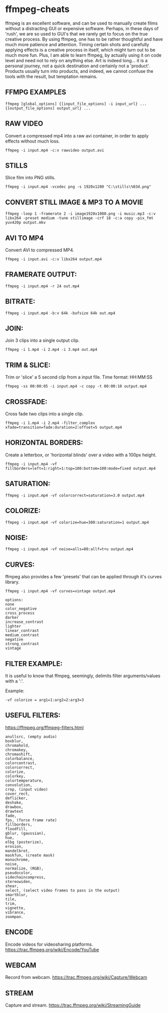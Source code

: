 # ffmpeg-cheats

ffmpeg is an excellent software, and can be used to manually create films without a distracting GUI or expensive software. Perhaps, in these days of 'rush', we are so used to GUI's that we rarely get to focus on the true creative process. By using ffmpeg, one has to be rather thoughtful and have much more patience and attention. Timing certain shots and carefully applying effects is a creative process in itself, which might turn out to be much more fun. Plus, I am able to learn ffmpeg, by actually using it on code level and need not to rely on anything else. Art is indeed long... it is a personal journey, not a quick destination and certainly not a 'product'. Products usually turn into products, and indeed, we cannot confuse the tools with the result, but temptation remains.

FFMPG EXAMPLES
--------------

	ffmpeg [global_options] {[input_file_options] -i input_url} ... {[output_file_options] output_url} ...

RAW VIDEO
---------
Convert a compressed mp4 into a raw avi container, in order to apply effects without much loss.

	ffmpeg -i input.mp4 -c:v rawvideo output.avi

STILLS
------
Slice film into PNG stills.

	ffmpeg -i input.mp4 -vcodec png -s 1920x1280 "C:\stills\%03d.png"
	
CONVERT STILL IMAGE & MP3 TO A MOVIE
------------------------------
	ffmpeg -loop 1 -framerate 2 -i image1920x1080.png -i music.mp3 -c:v libx264 -preset medium -tune stillimage -crf 18 -c:a copy -pix_fmt yuv420p output.mkv

AVI TO MP4
----------
Convert AVI to compressed MP4.

	ffmpeg -i input.avi -c:v libx264 output.mp4

FRAMERATE OUTPUT:
-----------------
	ffmpeg -i input.mp4 -r 24 out.mp4

BITRATE:
--------
	ffmpeg -i input.mp4 -b:v 64k -bufsize 64k out.mp4

JOIN:
-----
Join 3 clips into a single output clip.

	ffmpeg -i 1.mp4 -i 2.mp4 -i 3.mp4 out.mp4

TRIM & SLICE:
-----
Trim or 'slice' a 5 second clip from a input file. Time format: HH:MM:SS

	ffmpeg -ss 00:00:05 -i input.mp4 -c copy -t 00:00:10 output.mp4

CROSSFADE:
--------- 
Cross fade two clips into a single clip.

	ffmpeg -i 1.mp4 -i 2.mp4 -filter_complex xfade=transition=fade:duration=2:offset=5 output.mp4
 
HORIZONTAL BORDERS:
-------------------
Create a letterbox, or 'horizontal blinds' over a video with a 100px height.

	ffmpeg -i input.mp4 -vf fillborders=left=1:right=1:top=100:bottom=100:mode=fixed output.mp4

SATURATION:
-----------
	ffmpeg -i input.mp4 -vf colorcorrect=saturation=3.0 output.mp4

COLORIZE:
---------
	ffmpeg -i input.mp4 -vf colorize=hue=300:saturation=1 output.mp4

NOISE:
------
	ffmpeg -i input.mp4 -vf noise=alls=80:allf=t+u output.mp4

CURVES:
---------
ffmpeg also provides a few 'presets' that can be applied through it's curves library.

	ffmpeg -i input.mp4 -vf curves=vintage output.mp4

	options:
	none
	color_negative
	cross_process
	darker
	increase_contrast
	lighter
	linear_contrast
	medium_contrast
	negative
	strong_contrast
	vintage

FILTER EXAMPLE: 
--------------
It is useful to know that ffmpeg, seemingly, delimits filter arguments/values with a ':'. 

Example:

	-vf colorize = arg1=1:arg2=2:arg3=3

USEFUL FILTERS:
--------------
https://ffmpeg.org/ffmpeg-filters.html

    anullsrc, (empty audio)
    boxblur, 
    chromahold,
    chromakey,
    chromashift,
    colorbalance,
    colorcontrast,
    colorcorrect,
    colorize,
    colorkey,
    colortemperature,
    convolution,
    crop, (input video)
    cover_rect,
    deflicker,
    deshake,
    drawbox,
    drawtext
    fade,
    fps, (force frame rate)
    fillborders,
    floodfill,
    gblur, (gaussian),
    hue,
    elbg (posterize),
    erosion,
    mandelbrot,
    maskfun, (create mask)
    monochrome,
    noise,
    normalize, (RGB),
    pseudocolor,
    sidechaincompress,
    stereowiden,
    shear,
    select, (select video frames to pass in the output)
    smartblur,
    tile,
    trim,
    vignette, 
    vibrance, 
    zoompan.

ENCODE
-----
Encode videos for videosharing platforms.
https://trac.ffmpeg.org/wiki/Encode/YouTube

WEBCAM
------
Record from webcam.
https://trac.ffmpeg.org/wiki/Capture/Webcam

STREAM
------
Capture and stream.
https://trac.ffmpeg.org/wiki/StreamingGuide
